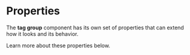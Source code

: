 # Properties

The **tag group** component has its own set of properties that can extend how it looks and its behavior. 

Learn more about these properties below.